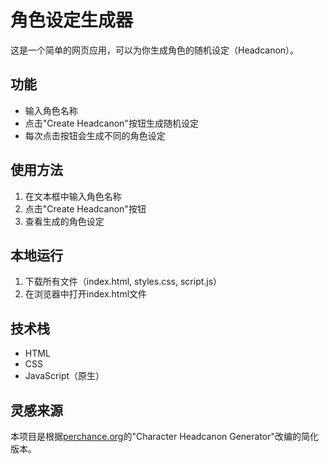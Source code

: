 # 角色设定生成器

这是一个简单的网页应用，可以为你生成角色的随机设定（Headcanon）。

## 功能

- 输入角色名称
- 点击"Create Headcanon"按钮生成随机设定
- 每次点击按钮会生成不同的角色设定

## 使用方法

1. 在文本框中输入角色名称
2. 点击"Create Headcanon"按钮
3. 查看生成的角色设定

## 本地运行

1. 下载所有文件（index.html, styles.css, script.js）
2. 在浏览器中打开index.html文件

## 技术栈

- HTML
- CSS
- JavaScript（原生）

## 灵感来源

本项目是根据[perchance.org](https://perchance.org/character-headcanon-generator-by-outergirlsound)的"Character Headcanon Generator"改编的简化版本。 
